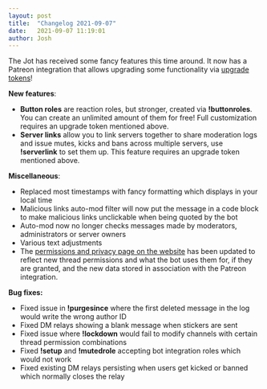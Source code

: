 ```yaml
---
layout: post
title:  "Changelog 2021-09-07"
date:   2021-09-07 11:19:01
author: Josh
---
```

The Jot has received some fancy features this time around. It now has a Patreon integration that allows upgrading some functionality via [upgrade tokens](https://sawch.github.io/jot/upgrade/)!

**New features**:
- **Button roles** are reaction roles, but stronger, created via **!buttonroles**.  You can create an unlimited amount of them for free! Full customization requires an upgrade token mentioned above.
- **Server links** allow you to link servers together to share moderation logs and issue mutes, kicks and bans across multiple servers, use **!serverlink** to set them up. This feature requires an upgrade token mentioned above.

**Miscellaneous**:
- Replaced most timestamps with fancy formatting which displays in your local time
- Malicious links auto-mod filter will now put the message in a code block to make malicious links unclickable when being quoted by the bot
- Auto-mod now no longer checks messages made by moderators, administrators or server owners
- Various text adjustments
- The [permissions and privacy page on the website](https://sawch.github.io/jot/docs/privacy/) has been updated to reflect new thread permissions and what the bot uses them for, if they are granted, and the new data stored in association with the Patreon integration.

**Bug fixes:**
- Fixed issue in **!purgesince** where the first deleted message in the log would write the wrong author ID
- Fixed DM relays showing a blank message when stickers are sent
- Fixed issue where **!lockdown** would fail to modify channels with certain thread permission combinations
- Fixed **!setup** and **!mutedrole** accepting bot integration roles which would not work
- Fixed existing DM relays persisting when users get kicked or banned which normally closes the relay
